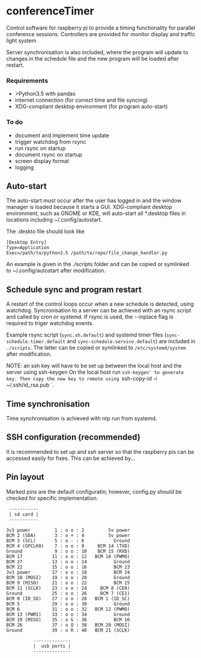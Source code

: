 # conferenceTimer
Control software for raspberry pi to provide a timing functionality for parallel conference sessions.
Controllers are provided for monitor display and traffic light system

Server synchronisation is also included, where the program will update to changes in the schedule file and the new program will be loaded after restart.

### Requirements
* \>Python3.5 with pandas
* internet connection (for correct time and file syncing)
* XDG-compliant desktop environment (for program auto-start)

### To do
* document and implement time update
* trigger watchdog from rsync
* run rsync on startup
* document rsync on startup
* screen display format
* logging


## Auto-start
The auto-start must occur after the user has logged in and the window manager is loaded because it starts a GUI.
XDG-compliant desktop environment, such as GNOME or KDE, will auto-start all *.desktop files in locations including ~/.config/autostart.

The .deskto file should look like
```
[Desktop Entry]
Type=Application
Exec=/path/to/python3.5 /path/to/repo/file_change_handler.py
```
An example is given in the ./scripts folder and can be copied or symlinked to ~/.config/autostart after modification.

## Schedule sync and program restart
A restart of the control loops occur when a new schedule is detected, using watchdog.
Syncronisation to a server can be achieved with an rsync script and called by cron or systemd.
If rsync is used, the --inplace flag is required to triger watchdog events.

Example rsync script (`sync.sh.default`) and systemd timer files (`sync-schedule.timer.default` and `sync-schedule.service.default`) are included in `./scripts`.
The latter can be copied or symlinked to `/etc/systemd/system` after modification.

NOTE: an ssh key will have to be set up between the local host and the server using ssh-keygen
On the local host run `ssh-keygen' to generate key.
Then copy the new key to remote using `ssh-copy-id -i ~/.ssh/id_rsa.pub <remote-address>`.

## Time synchronisation
Time synchronisation is achieved with ntp run from systemd.

## SSH configuration (recommended)
It is recommended to set up and ssh server so that the raspberry pis can be accessed easily for fixes.
This can be achieved by...

## Pin layout
Marked pins are the default configuratin; however, config.py should be checked for specific implementation.
```
 -----------
 | sd card |
 -----------

3v3 power         1 : o o : 2         5v power
BCM 2 (SDA)       3 : o + : 4         5v power
BCM 3 (SCL)       5 : o - : 6           Ground
BCM 4 (GPCLK0)    7 : o o : 8     BCM 14 (TXD)
Ground            9 : o o : 10    BCM 15 (RXD)
BCM 17           11 : o o : 12   BCM 18 (PWMO)
BCM 27           13 : o o : 14          Ground 
BCM 22           15 : o o : 16          BCM 23
3v3 power        17 : o o : 18          BCM 24
BCM 10 (MOSI)    19 : o o : 20          Ground 
BCM 9 (MISO)     21 : o o : 22          BCM 25
BCM 11 (SCLK)    23 : o o : 24     BCM 8 (CE0)
Ground           25 : o o : 26     BCM 7 (CE1)
BCM 0 (ID_SD)    27 : o o : 28   BCM 1 (ID_SC)
BCM 5            29 : o o : 30          Ground
BCM 6            31 : o o : 32   BCM 12 (PWMO)
BCM 13 (PWM1)    33 : o o : 34          Ground
BCM 19 (MISO)    35 : o G : 36          BCM 16
BCM 26           37 : o O : 38   BCM 20 (MOSI)
Ground           39 : o R : 40   BCM 21 (SCLK)

          --------------
          |  usb ports |
          --------------
```
